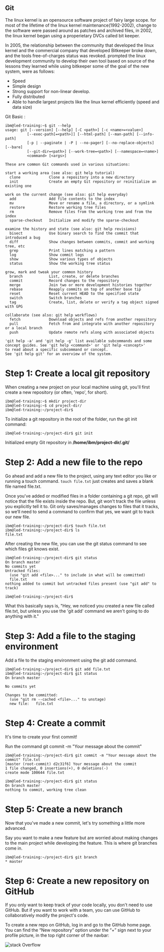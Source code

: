 ## Git 

The linux kernel is an opensource software project of fairy large scope. for most of the lifetime of the linux kernel maintenance(1992-2002), change to the software were passed around as patches and archived files, in 2002, the linux kernel began using a properietary DVCs called bit keeper.

In 2005, the relationship between the community that developed the linux kernel and the commercial company that developed Bitkeeper broke down, and the tools free-of-charges status was revoked. prompted the linux development community to develop their own tool based on source of the lessons they learned while using bitkeeper some of the goal of the new system, were as follows: 

  * Speed 
  * Simple design 
  * Strong support for non-linear develop. 
  * Fully distributed
  * Able to handle largest projects like the linux kernel efficiently (speed and data size)

Git Basic : 

    ibm@led-training:~$ git --help
    usage: git [--version] [--help] [-C <path>] [-c <name>=<value>]
              [--exec-path[=<path>]] [--html-path] [--man-path] [--info-path]
              [-p | --paginate | -P | --no-pager] [--no-replace-objects] [--bare]
              [--git-dir=<path>] [--work-tree=<path>] [--namespace=<name>]
              <command> [<args>]
    
    These are common Git commands used in various situations:

    start a working area (see also: git help tutorial)
      clone             Clone a repository into a new directory
      init              Create an empty Git repository or reinitialize an existing one

    work on the current change (see also: git help everyday)
      add               Add file contents to the index
      mv                Move or rename a file, a directory, or a symlink
      restore           Restore working tree files
      rm                Remove files from the working tree and from the index
      sparse-checkout   Initialize and modify the sparse-checkout

    examine the history and state (see also: git help revisions)
      bisect            Use binary search to find the commit that introduced a bug
      diff              Show changes between commits, commit and working tree, etc
      grep              Print lines matching a pattern
      log               Show commit logs
      show              Show various types of objects
      status            Show the working tree status

    grow, mark and tweak your common history
      branch            List, create, or delete branches
      commit            Record changes to the repository
      merge             Join two or more development histories together
      rebase            Reapply commits on top of another base tip
      reset             Reset current HEAD to the specified state
      switch            Switch branches
      tag               Create, list, delete or verify a tag object signed with GPG

    collaborate (see also: git help workflows)
      fetch             Download objects and refs from another repository
      pull              Fetch from and integrate with another repository or a local branch
      push              Update remote refs along with associated objects

    'git help -a' and 'git help -g' list available subcommands and some
    concept guides. See 'git help <command>' or 'git help <concept>'
    to read about a specific subcommand or concept.
    See 'git help git' for an overview of the system.


# Step 1: Create a local git repository 

When creating a new project on your local machine using git, you'll first create a new repository (or often, 'repo', for short). 

    ibm@led-training:~$ mkdir project-dir 
    ibm@led-training:~$ cd project-dir/
    ibm@led-training:~/project-dir$ 
To initialize a git repository in the root of the folder, run the git init command: 

    ibm@led-training:~/project-dir$ git init
Initialized empty Git repository in **/home/ibm/project-dir/.git/**

# Step 2: Add a new file to the repo
Go ahead and add a new file to the project, using any text editor you like or running a touch command. `touch file.txt` just creates and saves a blank file named file.txt. 

Once you've added or modified files in a folder containing a git repo, git will notice that  the file exists inside the repo. But, git won't track the file unless you explicitly tell it to. Git only saves/manages changes to files that it tracks, so we’ll need to send a command to confirm that yes, we want git to track our new file.

    ibm@led-training:~/project-dir$ touch file.txt
    ibm@led-training:~/project-dir$ ls
    file.txt

After creating the new file, you can use the git status command to see which files git knows exist.

    ibm@led-training:~/project-dir$ git status
    On branch master
    No commits yet
    Untracked files:
      (use "git add <file>..." to include in what will be committed)
      file.txt
    nothing added to commit but untracked files present (use "git add" to track)
    
    ibm@led-training:~/project-dir$  

What this basically says is, "Hey, we noticed you created a new file called file.txt, but unless you use the 'git add' command we aren't going to do anything with it."

# Step 3: Add a file to the staging environment
Add a file to the staging environment using the git add command. 

    ibm@led-training:~/project-dir$ git add file.txt 
    ibm@led-training:~/project-dir$ git status 
    On branch master

    No commits yet

    Changes to be committed:
      (use "git rm --cached <file>..." to unstage)
      new file:   file.txt

# Step 4: Create a commit
It's time to create your first commit!

Run the command git commit -m "Your message about the commit"

    ibm@led-training:~/project-dir$ git commit -m "Your message about the commit" file.txt 
    [master (root-commit) d2c31f6] Your message about the commit
    1 file changed, 0 insertions(+), 0 deletions(-)
    create mode 100644 file.txt
    
    ibm@led-training:~/project-dir$ git status
    On branch master
    nothing to commit, working tree clean

# Step 5: Create a new branch
Now that you've made a new commit, let's try something a little more advanced.

Say you want to make a new feature but are worried about making changes to the main project while developing the feature. This is where git branches come in. 

    ibm@led-training:~/project-dir$ git branch
    * master

# Step 6: Create a new repository on GitHub
If you only want to keep track of your code locally, you don't need to use GitHub. But if you want to work with a team, you can use GitHub to collaboratively modify the project's code.

To create a new repo on GitHub, log in and go to the GitHub home page. You can find the “New repository” option under the “+” sign next to your profile picture, in the top right corner of the navbar:

![stack Overflow](http://lmsotfy.com/so.png)